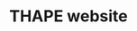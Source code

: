 ---
title: THAPE website
layout: post
image: "/assets/images/projects/thape.png"
post-image: "https://builtwithruby.com/assets/images/projects/thape.png"
description: SShanghai TIANHUA Architecture Planning & Engineering Ltd official website.
technology: Rails, Stimulus
available_on: Web
type: Website
permalink: /thape/
website_link: https://www.thape.com
group: project
---